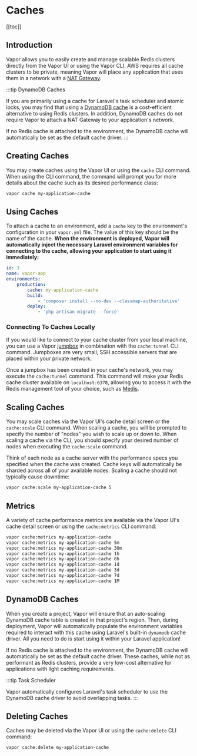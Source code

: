 # Caches

[[toc]]

## Introduction

Vapor allows you to easily create and manage scalable Redis clusters directly from the Vapor UI or using the Vapor CLI. AWS requires all cache clusters to be private, meaning Vapor will place any application that uses them in a network with a [NAT Gateway](./networks.md#nat-gateways).

:::tip DynamoDB Caches

If you are primarily using a cache for Laravel's task scheduler and atomic locks, you may find that using a [DynamoDB cache](#dynamodb-caches) is a cost-efficient alternative to using Redis clusters. In addition, DynamoDB caches do not require Vapor to attach a NAT Gateway to your application's network.

If no Redis cache is attached to the environment, the DynamoDB cache will automatically be set as the default cache driver.
:::

## Creating Caches

You may create caches using the Vapor UI or using the `cache` CLI command. When using the CLI command, the command will prompt you for more details about the cache such as its desired performance class:

```bash
vapor cache my-application-cache
```

## Using Caches

To attach a cache to an environment, add a `cache` key to the environment's configuration in your `vapor.yml` file. The value of this key should be the name of the cache. **When the environment is deployed, Vapor will automatically inject the necessary Laravel environment variables for connecting to the cache, allowing your application to start using it immediately:**

```yaml
id: 3
name: vapor-app
environments:
    production:
        cache: my-application-cache
        build:
            - 'composer install --no-dev --classmap-authoritative'
        deploy:
            - 'php artisan migrate --force'
```

### Connecting To Caches Locally

If you would like to connect to your cache cluster from your local machine, you can use a Vapor [jumpbox](./networks.md#jumpboxes) in combination with the `cache:tunnel` CLI command. Jumpboxes are very small, SSH accessible servers that are placed within your private network.

Once a jumpbox has been created in your cache's network, you may execute the `cache:tunnel` command. This command will make your Redis cache cluster available on `localhost:6378`, allowing you to access it with the Redis management tool of your choice, such as [Medis](http://getmedis.com).

## Scaling Caches

You may scale caches via the Vapor UI's cache detail screen or the `cache:scale` CLI command. When scaling a cache, you will be prompted to specify the number of "nodes" you wish to scale up or down to. When scaling a cache via the CLI, you should specify your desired number of nodes when executing the `cache:scale` command.

Think of each node as a cache server with the performance specs you specified when the cache was created. Cache keys will automatically be sharded across all of your available nodes. Scaling a cache should not typically cause downtime:

```bash
vapor cache:scale my-application-cache 5
```

## Metrics

A variety of cache performance metrics are available via the Vapor UI's cache detail screen or using the `cache:metrics` CLI command:

```bash
vapor cache:metrics my-application-cache
vapor cache:metrics my-application-cache 5m
vapor cache:metrics my-application-cache 30m
vapor cache:metrics my-application-cache 1h
vapor cache:metrics my-application-cache 8h
vapor cache:metrics my-application-cache 1d
vapor cache:metrics my-application-cache 3d
vapor cache:metrics my-application-cache 7d
vapor cache:metrics my-application-cache 1M
```

## DynamoDB Caches

When you create a project, Vapor will ensure that an auto-scaling DynamoDB cache table is created in that project's region. Then, during deployment, Vapor will automatically populate the environment variables required to interact with this cache using Laravel's built-in `dynamodb` cache driver. All you need to do is start using it within your Laravel application!

If no Redis cache is attached to the environment, the DynamoDB cache will automatically be set as the default cache driver. These caches, while not as performant as Redis clusters, provide a very low-cost alternative for applications with light caching requirements.

:::tip Task Scheduler

Vapor automatically configures Laravel's task scheduler to use the DynamoDB cache driver to avoid overlapping tasks.
:::

## Deleting Caches

Caches may be deleted via the Vapor UI or using the `cache:delete` CLI command:

```bash
vapor cache:delete my-application-cache
```
